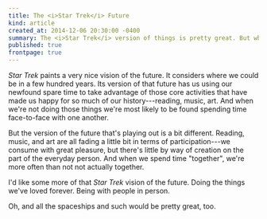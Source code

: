 ```yaml
---
title: The <i>Star Trek</i> Future
kind: article
created_at: 2014-12-06 20:30:00 -0400
summary: The <i>Star Trek</i> version of things is pretty great. But where is it?
published: true
frontpage: true
---
```


*Star Trek* paints a very nice vision of the future. It considers where we could be in a few hundred years. Its version of that future has us using our newfound spare time to take advantage of those core activities that have made us happy for so much of our history---reading, music, art. And when we're not doing those things we're most likely to be found spending time face-to-face with one another.

But the version of the future that's playing out is a bit different. Reading, music, and art are all fading a little bit in terms of participation---we consume with great pleasure, but there's little by way of creation on the part of the everyday person. And when we spend time "together", we're more often than not not actually together.

I'd like some more of that *Star Trek* vision of the future. Doing the things we've loved forever. Being with people in person.

Oh, and all the spaceships and such would be pretty great, too.